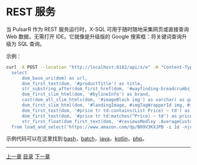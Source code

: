 REST 服务
=

当 PulsarR 作为 REST 服务运行时，X-SQL 可用于随时随地采集网页或直接查询 Web 数据，无需打开 IDE。它就像是升级版的 Google 搜索框：将关键词查询升级为 SQL 查询。

示例：

```bash
curl -X POST --location "http://localhost:8182/api/x/e" -H "Content-Type: text/plain" -d "
  select
      dom_base_uri(dom) as url,
      dom_first_text(dom, '#productTitle') as title,
      str_substring_after(dom_first_href(dom, '#wayfinding-breadcrumbs_container ul li:last-child a'), '&node=') as category,
      dom_first_slim_html(dom, '#bylineInfo') as brand,
      cast(dom_all_slim_htmls(dom, '#imageBlock img') as varchar) as gallery,
      dom_first_slim_html(dom, '#landingImage, #imgTagWrapperId img, #imageBlock img:expr(width > 400)') as img,
      dom_first_text(dom, '#price tr td:contains(List Price) ~ td') as listprice,
      dom_first_text(dom, '#price tr td:matches(^Price) ~ td') as price,
      str_first_float(dom_first_text(dom, '#reviewsMedley .AverageCustomerReviews span:contains(out of)'), 0.0) as score
  from load_and_select('https://www.amazon.com/dp/B09V3KXJPB -i 1d -njr 3', 'body');"
```

示例代码可以在这里找到:[bash](https://github.com/platonai/pulsarr/blob/1.10.x/bin/scrape.sh)，[batch](https://github.com/platonai/pulsarr/blob/1.10.x/bin/scrape.bat)，[java](https://github.com/platonai/pulsarr/blob/1.10.x/pulsar-client/src/main/java/ai/platon/pulsar/client/Scraper.java)，[kotlin](https://github.com/platonai/pulsarr/blob/1.10.x/pulsar-client/src/main/kotlin/ai/platon/pulsar/client/Scraper.kt)，[php](https://github.com/platonai/pulsarr/blob/1.10.x/pulsar-client/src/main/php/Scraper.php)。

------

[上一章](14自动提取.md) [目录](1目录.md) [下一章](16控制台.md)
